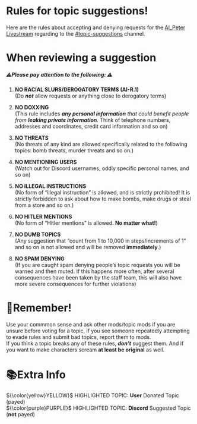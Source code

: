 <h1 class="code-line" data-line-start=0 data-line-end=1 ><a id="Rules_for_topic_suggestions_0"></a>Rules for topic suggestions!</h1>
<p class="has-line-data" data-line-start="2" data-line-end="3">Here are the rules about accepting and denying requests for the <a href="https://www.youtube.com/@ai-peter/live">AI_Peter Livestream</a> regarding to the <a href="https://discord.com/channels/1115999278654042316/1119019139965648998">#topic-suggestions</a> channel.</p>
<h1 class="code-line" data-line-start=4 data-line-end=5 ><a id="When_reviewing_a_suggestion_4"></a>When reviewing a suggestion</h1>
<h5 class="code-line" data-line-start=5 data-line-end=6 ><a id="Please_pay_attention_to_the_following___5"></a>⚠️Please pay attention to the following:  ⚠️️</h5>
<ol>
<li class="has-line-data" data-line-start="7" data-line-end="10">
<p class="has-line-data" data-line-start="7" data-line-end="9"><strong>NO RACIAL SLURS/DEROGATORY TERMS (AI-R.1)</strong><br>
(Do <em><strong>not</strong></em> allow requests or anything close to derogatory terms)</p>
</li>
<li class="has-line-data" data-line-start="10" data-line-end="13">
<p class="has-line-data" data-line-start="10" data-line-end="12"><strong>NO DOXXING</strong><br>
(This rule includes <em><strong>any personal information</strong> that could benefit people from <strong>leaking private information</strong></em>. Think of telephone numbers, addresses and coordinates, credit card information and so on)</p>
</li>
<li class="has-line-data" data-line-start="13" data-line-end="16">
<p class="has-line-data" data-line-start="13" data-line-end="15"><strong>NO THREATS</strong><br>
(No threats of any kind are allowed specifically related to the following topics: bomb threats, murder threats and so on.)</p>
</li>
<li class="has-line-data" data-line-start="16" data-line-end="19">
<p class="has-line-data" data-line-start="16" data-line-end="18"><strong>NO MENTIONING USERS</strong><br>
(Watch out for Discord usernames, oddly specific personal names, and so on)</p>
</li>
<li class="has-line-data" data-line-start="19" data-line-end="22">
<p class="has-line-data" data-line-start="19" data-line-end="21"><strong>NO ILLEGAL INSTRUCTIONS</strong><br>
(No form of “illegal instruction” is allowed, and is strictly prohibited! It is strictly forbidden to ask about how to make bombs, make drugs or steal from a store and so on.)</p>
</li>
<li class="has-line-data" data-line-start="22" data-line-end="25">
<p class="has-line-data" data-line-start="22" data-line-end="24"><strong>NO HITLER MENTIONS</strong><br>
(No form of “Hitler mentions” is allowed. <strong>No matter what!</strong>)</p>
</li>
<li class="has-line-data" data-line-start="25" data-line-end="28">
<p class="has-line-data" data-line-start="25" data-line-end="27"><strong>NO DUMB TOPICS</strong><br>
(Any suggestion that “count from 1 to 10,000 in steps/increments  of 1” and so on is not allowed and will be removed <strong>immediately</strong>.)</p>
</li>
<li class="has-line-data" data-line-start="28" data-line-end="30">
<p class="has-line-data" data-line-start="28" data-line-end="30"><strong>NO SPAM DENYING</strong><br>
(If you are caught spam denying people’s topic requests you will be warned and then muted. If this happens more often, after several consequences have been taken by the staff team, this will also have more severe consequences for further violations)</p>
</li>
</ol>
<h1 class="code-line" data-line-start=32 data-line-end=33 ><a id="Remember_32"></a>🤔Remember!</h1>
<p>
<p class="has-line-data" data-line-start="34" data-line-end="36">Use your commmon sense and ask other mods/topic mods if you are unsure before voting for a topic, if you see someone repeatedly attempting to evade rules and submit bad topics, report them to mods.<br>
If you think a topic breaks any of these rules, <strong><em>don’t</em></strong> suggest them. And if you want to make characters scream <strong>at least be original</strong> as well.</p>
<h1 class="code-line" data-line-start=37 data-line-end=38 ><a id="Extra_Info_37"></a>📚Extra Info</h1>
<p class="has-line-data" data-line-start="39" data-line-end="41">${\color{yellow}YELLOW}$ HIGHLIGHTED TOPIC: <strong>User</strong> Donated Topic (payed)<br>
${\color{purple}PURPLE}$ HIGHLIGHTED TOPIC: <strong>Discord</strong> Suggested Topic (<strong>not</strong> payed)</p>
</p>
